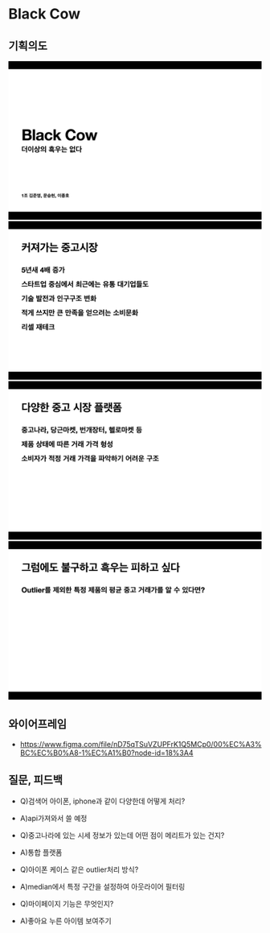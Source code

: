 # Black Cow
## 기획의도
![slide1](./images/1.png)
![slide2](./images/2.png)
![slide3](./images/3.png)
![slide4](./images/4.png)
## 와이어프레임
- https://www.figma.com/file/nD75qTSuVZUPFrK1Q5MCp0/00%EC%A3%BC%EC%B0%A8-1%EC%A1%B0?node-id=18%3A4
## 질문, 피드백 
- Q)검색어 아이폰, iphone과 같이 다양한데 어떻게 처리? 
- A)api가져와서 쓸 예정 

- Q)중고나라에 있는 시세 정보가 있는데 어떤 점이 메리트가 있는 건지?
- A)통합 플랫폼

- Q)아이폰 케이스 같은 outlier처리 방식? 
- A)median에서 특정 구간을 설정하여 아웃라이어 필터링

- Q)마이페이지 기능은 무엇인지? 
- A)좋아요 누른 아이템 보여주기
